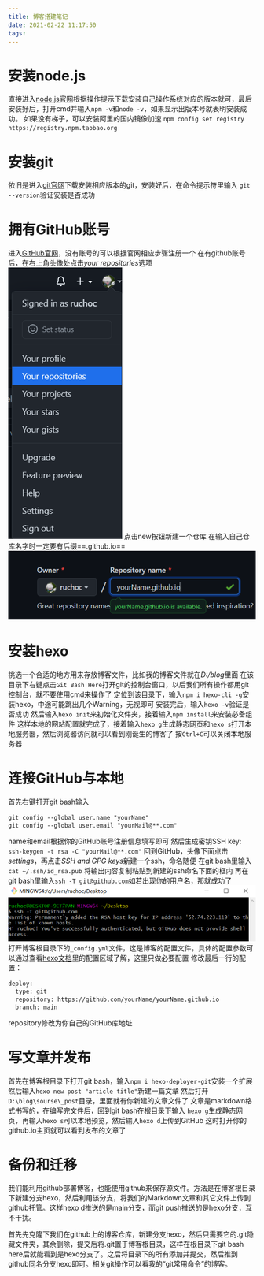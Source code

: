 ```yaml
---
title: 博客搭建笔记
date: 2021-02-22 11:17:50
tags:
---
```

# 安装node.js

直接进入[node.js官网](https://nodejs.org/en/)根据操作提示下载安装自己操作系统对应的版本就可，最后安装好后，打开cmd并输入`npm -v`和`node -v`，如果显示出版本号就表明安装成功。
如果没有梯子，可以安装阿里的国内镜像加速
`npm config set registry https://registry.npm.taobao.org`

# 安装git
依旧是进入[git官网](https://git-scm.com/)下载安装相应版本的git，安装好后，在命令提示符里输入
`git --version`验证安装是否成功
# 拥有GitHub账号
进入[GitHub官网](https://github.com/)，没有账号的可以根据官网相应步骤注册一个
在有github账号后，在右上角头像处点击*your repositories*选项
![点击your repositories](https://github.com/ruchoc/markdownPhotos/raw/main/pictures/1.png)
点击new按钮新建一个仓库
在输入自己仓库名字时一定要有后缀==.github.io==
![](https://github.com/ruchoc/markdownPhotos/raw/main/pictures/2.png)
# 安装hexo
挑选一个合适的地方用来存放博客文件，比如我的博客文件就在*D:/blog*里面
在该目录下右键点击`Git Bash Here`打开git的控制台窗口，以后我们所有操作都用git控制台，就不要使用cmd来操作了
定位到该目录下，输入`npm i hexo-cli -g`安装hexo，中途可能跳出几个Warning，无视即可
安装完后，输入`hexo -v`验证是否成功
然后输入`hexo init`来初始化文件夹，接着输入`npm install`来安装必备组件
这样本地的网站配置就完成了，接着输入`hexo g`生成静态网页和`hexo s`打开本地服务器，然后浏览器访问[](localhost:4000)就可以看到刚诞生的博客了
按`Ctrl+C`可以关闭本地服务器
# 连接GitHub与本地
首先右键打开git bash输入
```
git config --global user.name "yourName"
git config --global user.email "yourMail@**.com"
```
name和email根据你的GitHub账号注册信息填写即可
然后生成密钥SSH key:
`ssh-keygen -t rsa -C "yourMail@**.com"`
回到GitHub，头像下面点击*settings*，再点击*SSH and GPG keys*新建一个ssh，命名随便
在git bash里输入`cat ~/.ssh/id_rsa.pub`
将输出内容复制粘贴到新建的ssh命名下面的框内
再在git bash里输入`ssh -T git@github.com`如若出现你的用户名，那就成功了
![](https://github.com/ruchoc/markdownPhotos/raw/main/pictures/3.png)
打开博客根目录下的`_config.yml`文件，这是博客的配置文件，具体的配置参数可以通过查看[hexo文档](https://hexo.io/zh-cn/docs/)里的配置区域了解，这里只做必要配置
修改最后一行的配置：

```
deploy:
  type: git
  repository: https://github.com/yourName/yourName.github.io
  branch: main
```
repository修改为你自己的GitHub库地址
# 写文章并发布
首先在博客根目录下打开git bash，输入`npm i hexo-deployer-git`安装一个扩展
然后输入`hexo new post "article title"`新建一篇文章
然后打开`D:\blog\sourse\_post`目录，里面就有你新建的文章文件了
文章是markdown格式书写的，在编写完文件后，回到git bash在根目录下输入
`hexo g`生成静态网页，再输入`hexo s`可以本地预览，然后输入`hexo d`上传到GitHub
这时打开你的github.io主页就可以看到发布的文章了

# 备份和迁移

我们能利用github部署博客，也能使用github来保存源文件。方法是在博客根目录下新建分支hexo，然后利用该分支，将我们的Markdown文章和其它文件上传到github托管。这样hexo d推送的是main分支，而git push推送的是hexo分支，互不干扰。

首先先克隆下我们在github上的博客仓库，新建分支hexo，然后只需要它的.git隐藏文件夹，其余删除，提交后将.git置于博客根目录，这样在根目录下git bash here后就能看到是hexo分支了。之后将目录下的所有添加并提交，然后推到github同名分支hexo即可。相关git操作可以看我的“git常用命令”的博客。